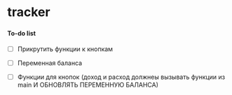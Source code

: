 # tracker

###

#### To-do list


- [ ] Прикрутить функции к кнопкам

- [ ] Переменная баланса

- [ ] Функции для кнопок (доход и расход должнеы вызывать функции из main И ОБНОВЛЯТЬ ПЕРЕМЕННУЮ БАЛАНСА)

